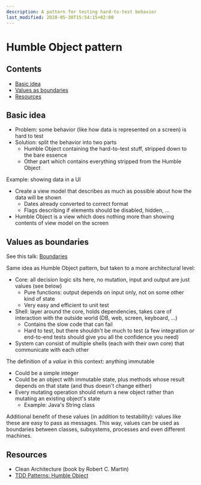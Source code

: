 ```yaml
---
description: A pattern for testing hard-to-test behavior
last_modified: 2020-05-30T15:54:15+02:00
---
```


# Humble Object pattern

## Contents

-   [Basic idea](#basic-idea)
-   [Values as boundaries](#values-as-boundaries)
-   [Resources](#resources)

## Basic idea

-   Problem: some behavior (like how data is represented on a screen) is hard to test
-   Solution: split the behavior into two parts
    -   Humble Object containing the hard-to-test stuff, stripped down to the bare essence
    -   Other part which contains everything stripped from the Humble Object

Example: showing data in a UI

-   Create a view model that describes as much as possible about how the data will be shown
    -   Dates already converted to correct format
    -   Flags describing if elements should be disabled, hidden, ...
-   Humble Object is a view which does nothing more than showing contents of view model on the screen

## Values as boundaries

See this talk: [Boundaries](https://www.destroyallsoftware.com/talks/boundaries)

Same idea as Humble Object pattern, but taken to a more architectural level:

-   Core: all decision logic sits here, no mutation, input and output are just values (see below)
    -   Pure functions: output depends on input only, not on some other kind of state
    -   Very easy and efficient to unit test
-   Shell: layer around the core, holds dependencies, takes care of interaction with the outside world (DB, web, screen, keyboard, ...)
    -   Contains the slow code that can fail
    -   Hard to test, but there shouldn't be much to test (a few integration or end-to-end tests should give you all the confidence you need)
-   System can consist of multiple shells (each with their own core) that communicate with each other

The definition of a _value_ in this context: anything immutable

-   Could be a simple integer
-   Could be an object with immutable state, plus methods whose result depends on that state (and thus doesn't change either)
-   Every mutating operation should return a new object rather than mutating an existing object's state
    -   Example: Java's String class

Additional benefit of these values (in addition to testability): values like these are easy to pass as messages. This way, values can be used as boundaries between classes, subsystems, processes and even different machines.

## Resources

-   Clean Architecture (book by Robert C. Martin)
-   [TDD Patterns: Humble Object](https://ieftimov.com/post/tdd-humble-object/)
